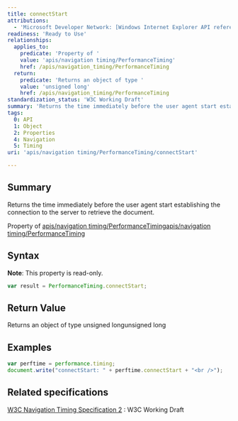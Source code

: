 ```yaml
---
title: connectStart
attributions:
  - 'Microsoft Developer Network: [Windows Internet Explorer API reference Article](http://msdn.microsoft.com/en-us/library/ie/hh828809%28v=vs.85%29.aspx)'
readiness: 'Ready to Use'
relationships:
  applies_to:
    predicate: 'Property of '
    value: 'apis/navigation timing/PerformanceTiming'
    href: /apis/navigation_timing/PerformanceTiming
  return:
    predicate: 'Returns an object of type '
    value: 'unsigned long'
    href: /apis/navigation_timing/PerformanceTiming
standardization_status: 'W3C Working Draft'
summary: 'Returns the time immediately before the user agent start establishing the connection to the server to retrieve the document.'
tags:
  0: API
  1: Object
  2: Properties
  4: Navigation
  5: Timing
uri: 'apis/navigation timing/PerformanceTiming/connectStart'

---
```

## <span>Summary</span>

Returns the time immediately before the user agent start establishing the connection to the server to retrieve the document.

Property of [apis/navigation timing/PerformanceTiming](/apis/navigation_timing/PerformanceTiming)[apis/navigation timing/PerformanceTiming](/apis/navigation_timing/PerformanceTiming)

## <span>Syntax</span>

**Note**: This property is read-only.

``` js
var result = PerformanceTiming.connectStart;
```

## <span>Return Value</span>

Returns an object of type unsigned longunsigned long

## <span>Examples</span>

``` js
var perftime = performance.timing;
document.write("connectStart: " + perftime.connectStart + "<br />");
```

## <span>Related specifications</span>

[W3C Navigation Timing Specification 2](http://www.w3.org/TR/navigation-timing-2/)
:   W3C Working Draft
